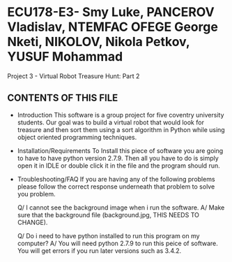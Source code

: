ECU178-E3- Smy Luke, PANCEROV Vladislav, NTEMFAC OFEGE George Nketi, NIKOLOV, Nikola Petkov, YUSUF Mohammad
=================================================================================================================
Project 3 - Virtual Robot Treasure Hunt: Part 2

CONTENTS OF THIS FILE
-----------------------------------------------------------------------------------------------------------------
 * Introduction
      This software is a group project for five coventry university students. Our goal was to build a virtual robot that would look for treasure and then sort them using a sort algorithm in Python while using object oriented programming techniques.
      
 * Installation/Requirements
      To Install this piece of software you are going to have to have python version 2.7.9. Then all you have to do is simply open it in IDLE or double click it in the file and the program should run. 
 * Troubleshooting/FAQ
      If you are having any of the following problems please follow the correct response underneath that problem to          solve you problem.
      
      Q/ I cannot see the background image when i run the software.
      A/ Make sure that the background file (background.jpg, THIS NEEDS TO CHANGE).
      
      Q/ Do i need to have python installed to run this program on my computer? 
      A/ You will need python 2.7.9 to run this peice of software. You will get errors if you run later versions such       as 3.4.2.
